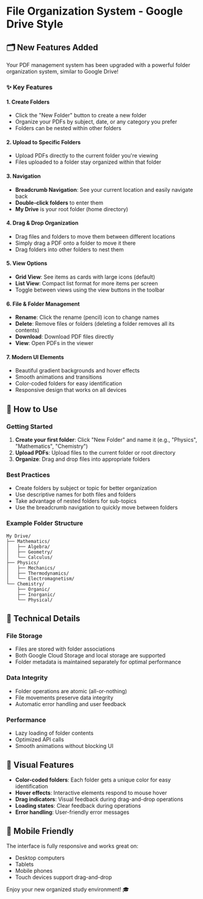 # File Organization System - Google Drive Style

## 🗂️ New Features Added

Your PDF management system has been upgraded with a powerful folder organization system, similar to Google Drive!

### ✨ Key Features

#### 1. **Create Folders**
- Click the "New Folder" button to create a new folder
- Organize your PDFs by subject, date, or any category you prefer
- Folders can be nested within other folders

#### 2. **Upload to Specific Folders**
- Upload PDFs directly to the current folder you're viewing
- Files uploaded to a folder stay organized within that folder

#### 3. **Navigation**
- **Breadcrumb Navigation**: See your current location and easily navigate back
- **Double-click folders** to enter them
- **My Drive** is your root folder (home directory)

#### 4. **Drag & Drop Organization**
- Drag files and folders to move them between different locations
- Simply drag a PDF onto a folder to move it there
- Drag folders into other folders to nest them

#### 5. **View Options**
- **Grid View**: See items as cards with large icons (default)
- **List View**: Compact list format for more items per screen
- Toggle between views using the view buttons in the toolbar

#### 6. **File & Folder Management**
- **Rename**: Click the rename (pencil) icon to change names
- **Delete**: Remove files or folders (deleting a folder removes all its contents)
- **Download**: Download PDF files directly
- **View**: Open PDFs in the viewer

#### 7. **Modern UI Elements**
- Beautiful gradient backgrounds and hover effects
- Smooth animations and transitions
- Color-coded folders for easy identification
- Responsive design that works on all devices

## 🎯 How to Use

### Getting Started
1. **Create your first folder**: Click "New Folder" and name it (e.g., "Physics", "Mathematics", "Chemistry")
2. **Upload PDFs**: Upload files to the current folder or root directory
3. **Organize**: Drag and drop files into appropriate folders

### Best Practices
- Create folders by subject or topic for better organization
- Use descriptive names for both files and folders
- Take advantage of nested folders for sub-topics
- Use the breadcrumb navigation to quickly move between folders

### Example Folder Structure
```
My Drive/
├── Mathematics/
│   ├── Algebra/
│   ├── Geometry/
│   └── Calculus/
├── Physics/
│   ├── Mechanics/
│   ├── Thermodynamics/
│   └── Electromagnetism/
└── Chemistry/
    ├── Organic/
    ├── Inorganic/
    └── Physical/
```

## 🚀 Technical Details

### File Storage
- Files are stored with folder associations
- Both Google Cloud Storage and local storage are supported
- Folder metadata is maintained separately for optimal performance

### Data Integrity
- Folder operations are atomic (all-or-nothing)
- File movements preserve data integrity
- Automatic error handling and user feedback

### Performance
- Lazy loading of folder contents
- Optimized API calls
- Smooth animations without blocking UI

## 🎨 Visual Features

- **Color-coded folders**: Each folder gets a unique color for easy identification
- **Hover effects**: Interactive elements respond to mouse hover
- **Drag indicators**: Visual feedback during drag-and-drop operations
- **Loading states**: Clear feedback during operations
- **Error handling**: User-friendly error messages

## 📱 Mobile Friendly

The interface is fully responsive and works great on:
- Desktop computers
- Tablets
- Mobile phones
- Touch devices support drag-and-drop

Enjoy your new organized study environment! 🎓
